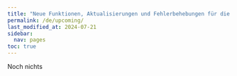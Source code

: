```yaml
---
title: "Neue Funktionen, Aktualisierungen und Fehlerbehebungen für die nächste Ink/Stitch verison"
permalink: /de/upcoming/
last_modified_at: 2024-07-21
sidebar:
  nav: pages
toc: true
---
```

Noch nichts
